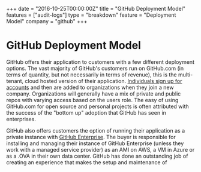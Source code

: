 +++
date = "2016-10-25T00:00:00Z"
title = "GitHub Deployment Model"
features = ["audit-logs"]
type = "breakdown"
feature = "Deployment Model"
company = "github"
+++

# GitHub Deployment Model

GitHub offers their application to customers with a few different deployment options. The vast majority of GitHub's customers run on GitHub.com (in terms of quantity, but not necessarily in terms of revenue), this is the multi-tenant, cloud hosted version of their application. [Individuals sign up for accounts](../blog/user-centric-v-team-centric) and then are added to organizations when they join a new company. Organizations will generally have a mix of private and public repos with varying access based on the users role. The easy of using GitHub.com for open source and personal projects is often attributed with the success of the "bottom up" adoption that GitHub has seen in enterprises.

GitHub also offers customers the option of running their application as a private instance with [GitHub Enterprise](https://enterprise.github.com/). The buyer is responsible for installing and managing their instance of GitHub Enterprise (unless they work with a managed service provider) as an AMI on AWS, a VM in Azure or as a .OVA in their own data center. GitHub has done an outstanding job of creating an experience that makes the setup and maintenance of 
